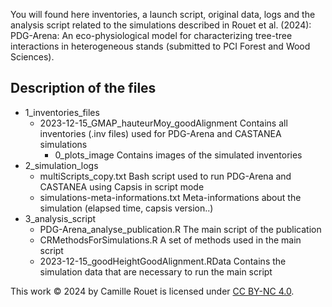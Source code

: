 You will found here inventories, a launch script, original data, logs and the analysis script related to the simulations described in Rouet et al. (2024): PDG-Arena: An eco-physiological model for characterizing tree-tree interactions in heterogeneous stands (submitted to PCI Forest and Wood Sciences).


## Description of the files

- 1_inventories_files
	- 2023-12-15_GMAP_hauteurMoy_goodAlignment
	Contains all inventories (.inv files) used for PDG-Arena and CASTANEA simulations
		- 0_plots_image
		Contains images of the simulated inventories
- 2_simulation_logs
	- multiScripts_copy.txt
	Bash script used to run PDG-Arena and CASTANEA using Capsis in script mode
	- simulations-meta-informations.txt
	Meta-informations about the simulation (elapsed time, capsis version..)
- 3_analysis_script
	- PDG-Arena_analyse_publication.R
	The main script of the publication
	- CRMethodsForSimulations.R
	A set of methods used in the main script
	- 2023-12-15_goodHeightGoodAlignment.RData
	Contains the simulation data that are necessary to run the main script

This work © 2024 by Camille Rouet is licensed under [CC BY-NC 4.0](http://creativecommons.org/licenses/by-nc/4.0/).
